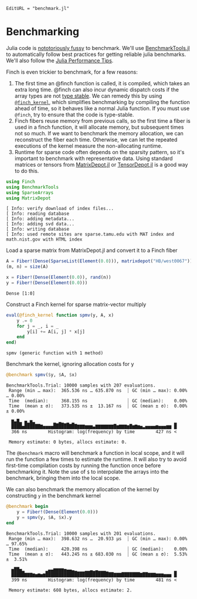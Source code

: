 ```@meta
EditURL = "benchmark.jl"
```

# Benchmarking

Julia code is [nototoriously
fussy](https://github.com/JuliaCI/BenchmarkTools.jl#why-does-this-package-exist)
to benchmark.
We'll use [BenchmarkTools.jl](https://github.com/JuliaCI/BenchmarkTools.jl)
to automatically follow best practices for getting reliable julia benchmarks. We'll also
follow the [Julia Performance Tips](https://docs.julialang.org/en/v1/manual/performance-tips/).

Finch is even trickier to benchmark, for a few reasons:
1. The first time an @finch function is called, it is compiled, which takes an
   extra long time. @finch can also incur dynamic dispatch costs if the array
   types are not [type
   stable](https://docs.julialang.org/en/v1/manual/faq/#man-type-stability). We
   can remedy this by using [`@finch_kernel`](@ref), which simplifies
   benchmarking by compiling the function ahead of time, so it behaves like a
   normal Julia function. If you must use `@finch`, try to ensure that the code
   is type-stable.
2. Finch fibers reuse memory from previous calls, so the first time a fiber is
   used in a finch function, it will allocate memory, but subsequent times not so
   much. If we want to benchmark the memory allocation, we can reconstruct the
   fiber each time. Otherwise, we can let the repeated executions of the kernel
   measure the non-allocating runtime.
3. Runtime for sparse code often depends on the sparsity pattern, so it's
   important to benchmark with representative data. Using standard matrices or tensors from
   [MatrixDepot.jl](https://github.com/JuliaLinearAlgebra/MatrixDepot.jl) or
   [TensorDepot.jl](https://github.com/willow-ahrens/TensorDepot.jl) is a good
   way to do this.

````julia
using Finch
using BenchmarkTools
using SparseArrays
using MatrixDepot
````

````
[ Info: verify download of index files...
[ Info: reading database
[ Info: adding metadata...
[ Info: adding svd data...
[ Info: writing database
[ Info: used remote sites are sparse.tamu.edu with MAT index and math.nist.gov with HTML index

````

Load a sparse matrix from MatrixDepot.jl and convert it to a Finch fiber

````julia
A = Fiber!(Dense(SparseList(Element(0.0))), matrixdepot("HB/west0067"))
(m, n) = size(A)

x = Fiber!(Dense(Element(0.0)), rand(n))
y = Fiber!(Dense(Element(0.0)))
````

````
Dense [1:0]
````

Construct a Finch kernel for sparse matrix-vector multiply

````julia
eval(@finch_kernel function spmv(y, A, x)
    y .= 0
    for j = _, i = _
        y[i] += A[i, j] * x[j]
    end
end)
````

````
spmv (generic function with 1 method)
````

Benchmark the kernel, ignoring allocation costs for y

````julia
@benchmark spmv($y, $A, $x)
````

````
BenchmarkTools.Trial: 10000 samples with 207 evaluations.
 Range (min … max):  365.536 ns … 635.870 ns  ┊ GC (min … max): 0.00% … 0.00%
 Time  (median):     368.155 ns               ┊ GC (median):    0.00%
 Time  (mean ± σ):   373.535 ns ±  13.167 ns  ┊ GC (mean ± σ):  0.00% ± 0.00%

  ▇▄█▃ ▅▂▆▃       ▂▁▃▂▁▂ ▂                                      ▂
  ████▅██████▇▅▅▅▅█████████▇▇▇▆▆▆▄▇▇▇▇▇▇▇█▆▇▇▇▆█▆▇▆▅▃▅▅▅▅▆▅▅▅▆▆ █
  366 ns        Histogram: log(frequency) by time        427 ns <

 Memory estimate: 0 bytes, allocs estimate: 0.
````

The `@benchmark` macro will benchmark a function in local scope, and it will run
the function a few times to estimate the runtime. It will also try to avoid
first-time compilation costs by running the function once before benchmarking
it. Note the use of `$` to interpolate the arrays into the benchmark, bringing
them into the local scope.

We can also benchmark the memory allocation of the kernel by constructing `y` in the
benchmark kernel

````julia
@benchmark begin
    y = Fiber!(Dense(Element(0.0)))
    y = spmv(y, $A, $x).y
end
````

````
BenchmarkTools.Trial: 10000 samples with 201 evaluations.
 Range (min … max):  398.632 ns …  20.933 μs  ┊ GC (min … max): 0.00% … 97.65%
 Time  (median):     420.398 ns               ┊ GC (median):    0.00%
 Time  (mean ± σ):   443.245 ns ± 683.030 ns  ┊ GC (mean ± σ):  5.53% ±  3.51%

  ▅██▅▂        ▂▄▄▆▆▆▆▅▄▄▃▂▁▁▁▂▂▃▂▃▂▂▂▁                         ▂
  █████▇▇▇▆▅▆▅▆██████████████████████████▇▇▇███████▇██▇▇▇▆▆▆▅▅▅ █
  399 ns        Histogram: log(frequency) by time        481 ns <

 Memory estimate: 608 bytes, allocs estimate: 2.
````

